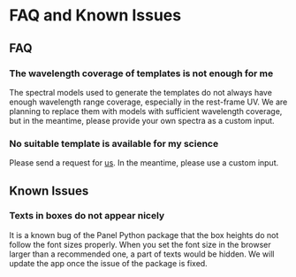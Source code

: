 # FAQ and Known Issues

## FAQ

### The wavelength coverage of templates is not enough for me

The spectral models used to generate the templates do not always have enough wavelength range coverage, especially in the rest-frame UV.
We are planning to replace them with models with sufficient wavelength coverage, but in the meantime, please provide your own spectra as a custom input.

### No suitable template is available for my science

Please send a request for [us](contact.md). In the meantime, please use a custom input.

## Known Issues

### Texts in boxes do not appear nicely

It is a known bug of the Panel Python package that the box heights do not follow the font sizes properly. When you set the font size in the browser larger than a recommended one, a part of texts would be hidden. We will update the app once the issue of the package is fixed.